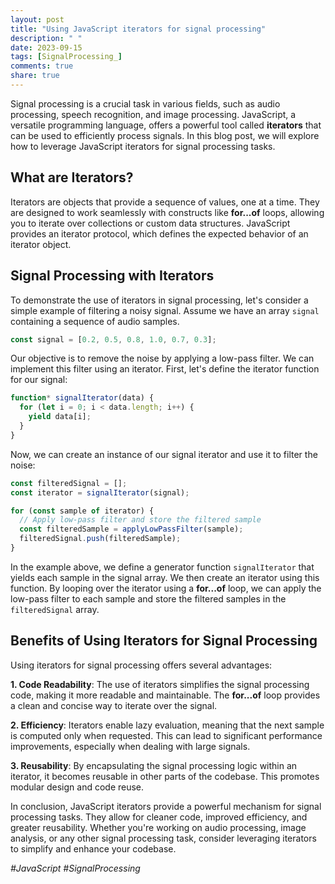 ```yaml
---
layout: post
title: "Using JavaScript iterators for signal processing"
description: " "
date: 2023-09-15
tags: [SignalProcessing_]
comments: true
share: true
---
```


Signal processing is a crucial task in various fields, such as audio processing, speech recognition, and image processing. JavaScript, a versatile programming language, offers a powerful tool called **iterators** that can be used to efficiently process signals. In this blog post, we will explore how to leverage JavaScript iterators for signal processing tasks.

## What are Iterators?

Iterators are objects that provide a sequence of values, one at a time. They are designed to work seamlessly with constructs like **for...of** loops, allowing you to iterate over collections or custom data structures. JavaScript provides an iterator protocol, which defines the expected behavior of an iterator object.

## Signal Processing with Iterators

To demonstrate the use of iterators in signal processing, let's consider a simple example of filtering a noisy signal. Assume we have an array `signal` containing a sequence of audio samples.

```javascript
const signal = [0.2, 0.5, 0.8, 1.0, 0.7, 0.3];
```

Our objective is to remove the noise by applying a low-pass filter. We can implement this filter using an iterator. First, let's define the iterator function for our signal:

```javascript
function* signalIterator(data) {
  for (let i = 0; i < data.length; i++) {
    yield data[i];
  }
}
```

Now, we can create an instance of our signal iterator and use it to filter the noise:

```javascript
const filteredSignal = [];
const iterator = signalIterator(signal);

for (const sample of iterator) {
  // Apply low-pass filter and store the filtered sample
  const filteredSample = applyLowPassFilter(sample);
  filteredSignal.push(filteredSample);
}
```

In the example above, we define a generator function `signalIterator` that yields each sample in the signal array. We then create an iterator using this function. By looping over the iterator using a **for...of** loop, we can apply the low-pass filter to each sample and store the filtered samples in the `filteredSignal` array.

## Benefits of Using Iterators for Signal Processing

Using iterators for signal processing offers several advantages:

**1. Code Readability**: The use of iterators simplifies the signal processing code, making it more readable and maintainable. The **for...of** loop provides a clean and concise way to iterate over the signal.

**2. Efficiency**: Iterators enable lazy evaluation, meaning that the next sample is computed only when requested. This can lead to significant performance improvements, especially when dealing with large signals.

**3. Reusability**: By encapsulating the signal processing logic within an iterator, it becomes reusable in other parts of the codebase. This promotes modular design and code reuse.

In conclusion, JavaScript iterators provide a powerful mechanism for signal processing tasks. They allow for cleaner code, improved efficiency, and greater reusability. Whether you're working on audio processing, image analysis, or any other signal processing task, consider leveraging iterators to simplify and enhance your codebase.

_#JavaScript #SignalProcessing_